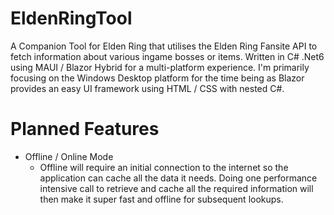 # EldenRingTool
A Companion Tool for Elden Ring that utilises the Elden Ring Fansite API to fetch information about various ingame bosses or items. Written in C# .Net6 using MAUI / Blazor Hybrid for a multi-platform experience. I'm primarily focusing on the Windows Desktop platform for the time being as Blazor provides an easy UI framework using HTML / CSS with nested C#.

# Planned Features
* Offline / Online Mode
  * Offline will require an initial connection to the internet so the application can cache all the data it needs. Doing one performance intensive call to retrieve and cache all the required information will then make it super fast and offline for subsequent lookups.

